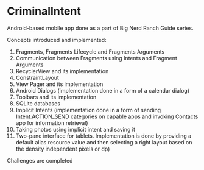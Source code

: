 # CriminalIntent

Android-based mobile app done as a part of Big Nerd Ranch Guide series.

Concepts introduced and implemented:
1) Fragments, Fragments Lifecycle and Fragments Arguments
2) Communication between Fragments using Intents and Fragment Arguments
3) RecyclerView and its implementation
4) ConstraintLayout
5) View Pager and its implementation
6) Android Dialogs (implementation done in a form of a calendar dialog)
7) Toolbars and its implementation
8) SQLite databases
9) Implicit Intents (implementation done in a form of sending Intent.ACTION_SEND categories on capable apps and invoking Contacts app
   for information retrieval)
10) Taking photos using implicit intent and saving it
11) Two-pane interface for tablets. Implementation is done by providing a default alias resource value and then selecting a right layout
    based on the density independent pixels or dp)
   
    
Challenges are completed
